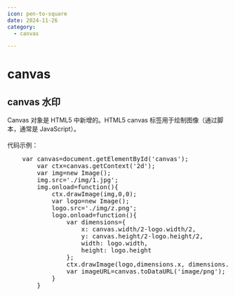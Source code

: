 ```yaml
---
icon: pen-to-square
date: 2024-11-26
category:
  - canvas

---
```


# canvas

## canvas 水印

<div>Canvas 对象是 HTML5 中新增的。HTML5 canvas 标签用于绘制图像（通过脚本，通常是 JavaScript）。<br/><br/>代码示例：</div>
<pre>
    var canvas=document.getElementById('canvas');
		var ctx=canvas.getContext('2d');
		var img=new Image();
		img.src='./img/1.jpg';
		img.onload=function(){
		    ctx.drawImage(img,0,0);
		    var logo=new Image();
		    logo.src='./img/z.png';
		    logo.onload=function(){
		        var dimensions={
		            x: canvas.width/2-logo.width/2,
		            y: canvas.height/2-logo.height/2,
		            width: logo.width,
		            height: logo.height
		        };
		        ctx.drawImage(logo,dimensions.x, dimensions.y, dimensions.width, dimensions.height);
		        var imageURL=canvas.toDataURL('image/png');
		    }
		}
</pre>